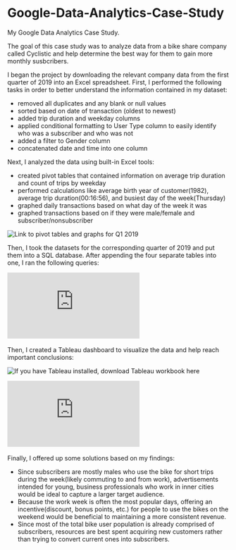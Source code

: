 # Google-Data-Analytics-Case-Study
My Google Data Analytics Case Study.

The goal of this case study was to analyze data from a bike share company called Cyclistic and help determine the best way for them to gain more monthly susbcribers.

I began the project by downloading the relevant company data from the first quarter of 2019 into an Excel spreadsheet. First, I performed the following tasks in order to better understand the information contained in my dataset:
* removed all duplicates and any blank or null values
* sorted based on date of transaction (oldest to newest)
* added trip duration and weekday columns
* applied conditional formatting to User Type column to easily identify who was a subscriber and who was not
* added a filter to Gender column
* concatenated date and time into one column

Next, I analyzed the data using built-in Excel tools:
* created pivot tables that contained information on average trip duration and count of trips by weekday
* performed calculations like average birth year of customer(1982), average trip duration(00:16:56), and busiest day of the week(Thursday)
* graphed daily transactions based on what day of the week it was 
* graphed transactions based on if they were male/female and subscriber/nonsubscriber

![Link to pivot tables and graphs for Q1 2019](https://github.com/spensersmith99/Google-Data-Analytics-Case-Study/tree/main/images)

Then, I took the datasets for the corresponding quarter of 2019 and put them into a SQL database. After appending the four separate tables into one, I ran the following queries: 

![Link to SQL queries](https://github.com/spensersmith99/Google-Data-Analytics-Case-Study/blob/main/example_queries.sql)

Then, I created a Tableau dashboard to visualize the data and help reach important conclusions:

![If you have Tableau installed, download Tableau workbook here](https://github.com/spensersmith99/Google-Data-Analytics-Case-Study/blob/main/spensers_casestudy.twbx)

![If you don't, download the image here](https://github.com/spensersmith99/Google-Data-Analytics-Case-Study/blob/main/Dashboard%201.pdf)

Finally, I offered up some solutions based on my findings:
* Since subscribers are mostly males who use the bike for short trips during the week(likely commuting to and from work), advertisements intended for young, business professionals who work in inner cities would be ideal to capture a larger target audience. 
* Because the work week is often the most popular days, offering an incentive(discount, bonus points, etc.) for people to use the bikes on the weekend would be beneficial to maintaining a more consistent revenue.
* Since most of the total bike user population is already comprised of subscribers, resources are best spent acquiring new customers rather than trying to convert current ones into subscribers.
